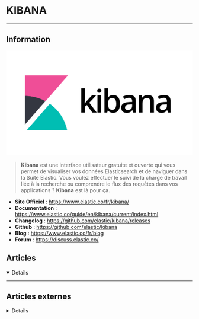 # KIBANA
---

## <i class="fa-solid fa-hashtag"></i> Information

![Logo](../../_media/apps/kibana/kibana_logo.png ':size=250 :no-zoom')


> <i class="fa-solid fa-quote-left"></i> **Kibana** est une interface utilisateur gratuite et ouverte qui vous permet de visualiser vos données Elasticsearch et de naviguer dans la Suite Elastic. Vous voulez effectuer le suivi de la charge de travail liée à la recherche ou comprendre le flux des requêtes dans vos applications ? **Kibana** est là pour ça. <i class="fa-solid fa-quote-left fa-rotate-180"></i>


- <i class="fa-solid fa-globe"></i> **Site Officiel** : https://www.elastic.co/fr/kibana/
- <i class="fa-solid fa-book"></i> **Documentation** : https://www.elastic.co/guide/en/kibana/current/index.html
- <i class="fa-solid fa-file-circle-question"></i> **Changelog** : https://github.com/elastic/kibana/releases
- <i class="fa-brands fa-github"></i> **Github** : https://github.com/elastic/kibana
- <i class="fab fa-blogger-b"></i> **Blog** : https://www.elastic.co/fr/blog
- <i class="fas fa-comments"></i> **Forum** : https://discuss.elastic.co/



## <i class="fa-regular fa-newspaper"></i> Articles

<details open>

</details>

---

## <i class="fa-solid fa-glasses"></i> Articles externes

<details>

- [14 Kibana Plugins to Spice Up Your Data Visualizations](https://logz.io/blog/kibana-plugins-to-spice-up-data-visuals/)
- [5 Features We’ve Added to Kibana](https://logz.io/blog/5-features-weve-added-to-kibana/)
- [A Kibana Tutorial – Part 2: Creating Visualizations](https://logz.io/blog/kibana-tutorial-2/)
- [A Kibana Tutorial: Getting Started](https://logz.io/blog/kibana-tutorial/)
- [Activer le chiffrement TLS sur Kibana](https://net-security.fr/security/activer-le-chiffrement-tls-sur-kibana/)
- [Become a Kibana Search Expert (Part 1)](https://logz.io/learn/become-a-kibana-search-expert-part-1/)
- [Become a Kibana Search Expert (Part 2)](https://logz.io/learn/become-a-kibana-search-expert-part-two/)
- [Creating Custom Kibana Visualizations: A How-To Guide](https://logz.io/blog/kibana-visualizations/)
- [Creating Custom Kibana Visualizations](https://logz.io/blog/custom-kibana-visualizations/)
- [Creating the Perfect Kibana Dashboard](https://logz.io/blog/perfect-kibana-dashboard/)
- [Debugging Kibana Using Chrome Developer Tools](https://blog.pythian.com/debugging-kibana-using-chrome-developer-tools/)
- [Discovering API Logs in Kibana](https://dzone.com/articles/discovering-api-logs-in-kibana)
- [Getting Started with Kibana Advanced Searches](https://logz.io/blog/kibana-advanced/)
- [How to create or delete Kibana index pattern using API](https://blog.sleeplessbeastie.eu/2020/08/21/how-to-create-or-delete-kibana-index-pattern-using-api/)
- [Kibana Basics – Creating A Dashboard](https://logz.io/learn/kibana-basics-creating-a-dashboard/)
- [Kibana Basics – Creating A Visualization](https://logz.io/learn/kibana-basics-creating-a-visualization/)
- [Kibana Basics – Searching and filtering in Kibana](https://logz.io/learn/kibana-basics-searching-and-filtering-in-kibana/)
- [Kibana Hacks: 5 Tips and Tricks](https://logz.io/blog/kibana-hacks/)
- [Kibana Tutorial: Getting Started [Part 1]](https://dzone.com/articles/kibana-tutorial-getting-started-part-1)
- [Kibana Visualization How To’s – Area Charts](https://logz.io/learn/kibana-visualization-how-tos-area-charts/)
- [Kibana Visualization How To’s – Bar Charts](https://logz.io/learn/kibana-visualization-how-tos-bar-charts/)
- [Kibana Visualization How To’s – Data Table](https://logz.io/learn/kibana-visualization-how-tos-data-table/)
- [Kibana Visualization How To’s – Gauge](https://logz.io/learn/kibana-visualization-how-tos-gauge/)
- [Kibana Visualization How To’s – Line Charts](https://logz.io/learn/kibana-visualization-how-tos-line-charts/)
- [Kibana Visualization How To’s – Metrics](https://logz.io/learn/kibana-visualization-how-tos-metric/)
- [Kibana Visualization How To’s – Pie Charts](https://logz.io/learn/kibana-visualization-how-tos-pie-charts/)
- [Kibana Visualization How To’s – Tile Map](https://logz.io/learn/kibana-visualization-how-tos-tile-map/)
- [Kibana Visualization How To’s – Traffic Light](https://logz.io/learn/kibana-visualization-how-tos-traffic-light/)
- [Kibana Visualization How-to’s: Heatmaps](https://logz.io/blog/elk-stack/kibana-visualization-heatmap/)
- [Le langage de requête de Kibana fait peau neuve](https://www.elastic.co/fr/blog/improving-kibanas-query-language)
- [Learning to Draw: First Impressions of Kibana Canvas](https://logz.io/blog/kibana-canvas/)
- [Taking A Look At Kibana’s Time Series Visual Builder](https://logz.io/blog/kibana-time-series-visual-builder/)
- [The Type Field](https://logz.io/learn/the-type-field/)
- [Webinar – Introduction to Kibana: Best Practices for Log Search and Visualizations](https://logz.io/learn/webinar-introduction-to-kibana-best-practices-for-log-search-and-visualizations/)
- [Why You Should Upgrade to Kibana 4](https://logz.io/blog/5-great-reasons-to-upgrade-to-kibana-4/)
- [Working with Kibana in Elasticsearch 5.x](https://hub.packtpub.com/working-with-kibana-in-elasticsearch-5-x/)


</details>
